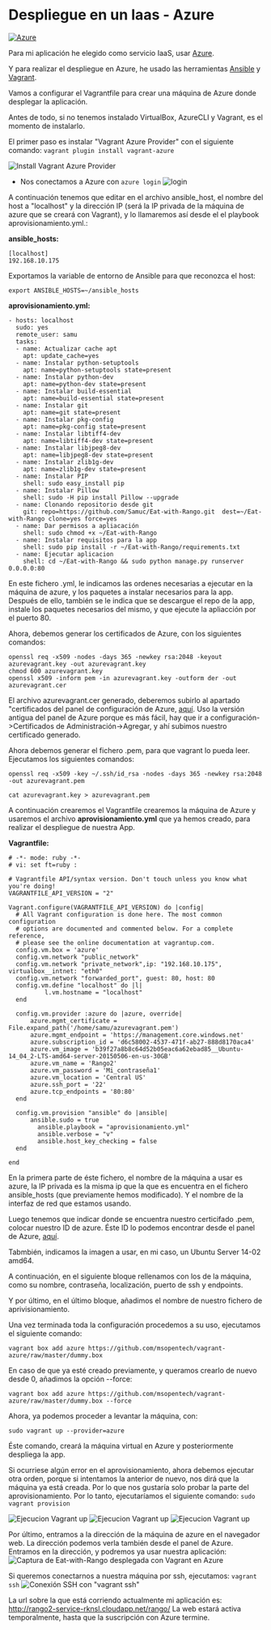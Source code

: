 # Despliegue en un Iaas - Azure
[![Azure](http://azuredeploy.net/deploybutton.png)](http://rango2-service-rknsl.cloudapp.net/rango/)

Para mi aplicación he elegido como servicio IaaS, usar [Azure](https://azure.microsoft.com/es-es/).

Y para realizar el despliegue en Azure, he usado las herramientas [Ansible](http://www.ansible.com/) y [Vagrant](https://www.vagrantup.com/).


Vamos a configurar el Vagrantfile para crear una máquina de Azure donde desplegar la aplicación.

Antes de todo, si no tenemos instalado VirtualBox, AzureCLI y Vagrant, es el momento de instalarlo.

El primer paso es instalar "Vagrant Azure Provider" con el siguiente comando:
 `vagrant plugin install vagrant-azure`

![Install Vagrant Azure Provider](http://i.cubeupload.com/VPBqoc.jpg)

- Nos conectamos a Azure con
```azure login```
![login](http://i.cubeupload.com/qMCJLH.jpg)


A continuación tenemos que editar en el archivo ansible_host, el nombre del host a "localhost" y la dirección IP (será la IP privada de la máquina de azure que se creará con Vagrant),  y lo llamaremos así desde el el playbook aprovisionamiento.yml.:

**ansible_hosts:**
```
[localhost]
192.168.10.175

```

Exportamos la variable de entorno de Ansible para que reconozca el host:

 `export ANSIBLE_HOSTS=~/ansible_hosts`


**aprovisionamiento.yml:**

```
- hosts: localhost
  sudo: yes
  remote_user: samu
  tasks:
  - name: Actualizar cache apt
    apt: update_cache=yes
  - name: Instalar python-setuptools
    apt: name=python-setuptools state=present
  - name: Instalar python-dev
    apt: name=python-dev state=present
  - name: Instalar build-essential
    apt: name=build-essential state=present
  - name: Instalar git
    apt: name=git state=present
  - name: Instalar pkg-config
    apt: name=pkg-config state=present
  - name: Instalar libtiff4-dev
    apt: name=libtiff4-dev state=present
  - name: Instalar libjpeg8-dev
    apt: name=libjpeg8-dev state=present
  - name: Instalar zlib1g-dev
    apt: name=zlib1g-dev state=present
  - name: Instalar PIP
    shell: sudo easy_install pip
  - name: Instalar Pillow
    shell: sudo -H pip install Pillow --upgrade
  - name: Clonando repositorio desde git
    git: repo=https://github.com/Samuc/Eat-with-Rango.git  dest=~/Eat-with-Rango clone=yes force=yes
  - name: Dar permisos a apliacación
    shell: sudo chmod +x ~/Eat-with-Rango
  - name: Instalar requisitos para la app
    shell: sudo pip install -r ~/Eat-with-Rango/requirements.txt
  - name: Ejecutar aplicacion
    shell: cd ~/Eat-with-Rango && sudo python manage.py runserver 0.0.0.0:80

```

En este fichero .yml, le indicamos las ordenes necesarias a ejecutar en la máquina de azure, y los paquetes a instalar necesarios para la app.
Después de ello, también se le indica que se descargue el repo de la app, instale los paquetes necesarios del mismo, y que ejecute la apliacción por el puerto 80.


Ahora, debemos generar los certificados de Azure, con los siguientes comandos:
```
openssl req -x509 -nodes -days 365 -newkey rsa:2048 -keyout azurevagrant.key -out azurevagrant.key
chmod 600 azurevagrant.key
openssl x509 -inform pem -in azurevagrant.key -outform der -out azurevagrant.cer
```

El archivo azurevagrant.cer generado, deberemos subirlo al apartado "certificados del panel de configuración de Azure, [aquí](https://manage.windowsazure.com/). Uso la versión antigua del panel de Azure porque es más fácil, hay que ir a configuración->Certificados de Administración->Agregar, y ahí subimos nuestro certificado generado.


Ahora debemos generar el fichero .pem, para que vagrant lo pueda leer.
Ejecutamos los siguientes comandos:
```
openssl req -x509 -key ~/.ssh/id_rsa -nodes -days 365 -newkey rsa:2048 -out azurevagrant.pem

cat azurevagrant.key > azurevagrant.pem
```



A continuación crearemos el Vagrantfile crearemos la máquina de Azure y usaremos el archivo **aprovisionamiento.yml** que ya hemos creado,  para realizar el despliegue de nuestra App.

**Vagrantfile:**
```
# -*- mode: ruby -*-
# vi: set ft=ruby :

# Vagrantfile API/syntax version. Don't touch unless you know what you're doing!
VAGRANTFILE_API_VERSION = "2"

Vagrant.configure(VAGRANTFILE_API_VERSION) do |config|
  # All Vagrant configuration is done here. The most common configuration
  # options are documented and commented below. For a complete reference,
  # please see the online documentation at vagrantup.com.
  config.vm.box = 'azure'
  config.vm.network "public_network"
  config.vm.network "private_network",ip: "192.168.10.175", virtualbox__intnet: "eth0"
  config.vm.network "forwarded_port", guest: 80, host: 80
  config.vm.define "localhost" do |l|
          l.vm.hostname = "localhost"
  end

  config.vm.provider :azure do |azure, override|
      azure.mgmt_certificate = File.expand_path('/home/samu/azurevagrant.pem')
      azure.mgmt_endpoint = 'https://management.core.windows.net'
      azure.subscription_id = 'd6c58002-4537-471f-ab27-888d8170aca4'
      azure.vm_image = 'b39f27a8b8c64d52b05eac6a62ebad85__Ubuntu-14_04_2-LTS-amd64-server-20150506-en-us-30GB'
      azure.vm_name = 'Rango2'
      azure.vm_password = 'Mi_contraseña1'
      azure.vm_location = 'Central US'
      azure.ssh_port = '22'
      azure.tcp_endpoints = '80:80'
  end

  config.vm.provision "ansible" do |ansible|
      ansible.sudo = true
        ansible.playbook = "aprovisionamiento.yml"
        ansible.verbose = "v"
        ansible.host_key_checking = false
  end

end
```
En la primera parte de éste fichero, el nombre de la máquina a usar es azure, la IP privada es la misma ip que la que es encuentra en el fichero ansible_hosts (que previamente hemos modificado). Y el nombre de la interfaz de red que estamos usando.

Luego tenemos que indicar donde se encuentra nuestro certicifado .pem, colocar nuestro ID de azure.
Éste ID lo podemos encontrar desde el panel de Azure, [aquí](https://manage.windowsazure.com/).

Tabmbién, indicamos la imagen a usar, en mi caso, un Ubuntu Server 14-02 amd64.

A continuación, en el siguiente bloque rellenamos con los de la máquina, como su nombre, contraseña, localización, puerto de ssh y endpoints.

Y por último, en el último bloque, añadimos el nombre de nuestro fichero de aprivisionamiento.


Una vez terminada toda la configuración procedemos a su uso, ejecutamos el siguiente comando:
```
vagrant box add azure https://github.com/msopentech/vagrant-azure/raw/master/dummy.box
```

En caso de que ya esté creado previamente, y queramos crearlo de nuevo desde 0, añadimos la opción --force:
```
vagrant box add azure https://github.com/msopentech/vagrant-azure/raw/master/dummy.box --force
```

Ahora, ya podemos proceder a levantar la  máquina, con:

 `sudo vagrant up --provider=azure`

Éste comando, creará la máquina virtual en Azure y posteriormente despliega la app.

Si ocurriese algún error en el aprovisionamiento, ahora debemos ejecutar otra orden, porque si intentamos la anterior de nuevo, nos dirá que la máquina ya está creada. Por lo que nos gustaría solo probar la parte del aprovisionamiento. Por lo tanto, ejecutaríamos el siguiente comando:
 `sudo vagrant provision`

![Ejecucion Vagrant up](http://i.imgbox.com/WU5EucG6.jpg)
![Ejecucion Vagrant up](http://i.imgbox.com/IWYVAeju.jpg)
![Ejecucion Vagrant up](http://i.imgbox.com/oFlY3Cm2.jpg)


Por último, entramos a la dirección de la máquina de azure en el navegador web. La dirección podemos verla también desde el panel de Azure.
Entramos en la dirección, y podremos ya usar nuestra aplicación:
![Captura de Eat-with-Rango desplegada con Vagrant en Azure](http://i.cubeupload.com/HPA0Fh.jpg)


Si queremos conectarnos a nuestra máquina por ssh, ejecutamos:
`vagrant ssh`
![Conexión SSH con "vagrant ssh"](http://i.imgbox.com/PAjUWhxA.jpg)


La url sobre la que está corriendo actualmente mi aplicación es: http://rango2-service-rknsl.cloudapp.net/rango/
La web estará activa temporalmente, hasta que la suscripción con Azure termine.
